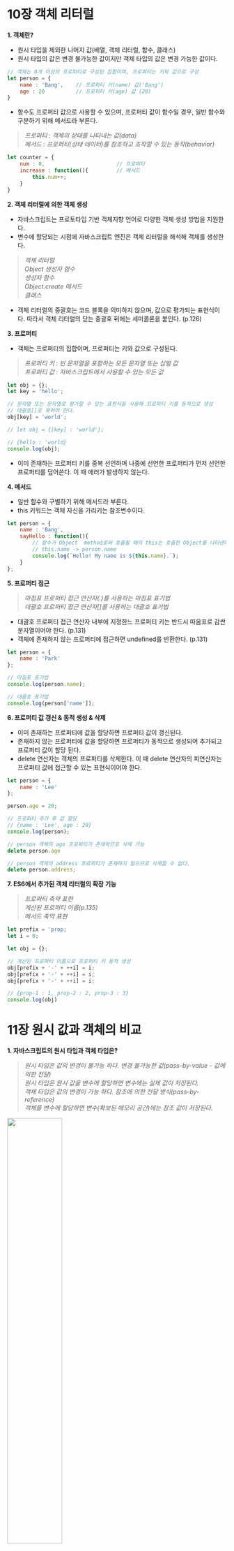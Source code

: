 # 10장 객체 리터럴
**1. 객체란?**
+ 원시 타입을 제외한 나머지 값(배열, 객체 리터럴, 함수, 클래스)
+ 원시 타입의 값은 변경 불가능한 값이지만 객체 타입의 값은 변경 가능한 값이다.
```javascript
// 객체는 0개 이상의 프로퍼티로 구성된 집합이며, 프로퍼티는 키와 값으로 구성
let person = {
    name : 'Bang',    // 프로퍼티 키(name) 값('Bang')
    age : 20          // 프로퍼티 키(age) 값 (20)
}
```

+ 함수도 프로퍼티 값으로 사용할 수 있으며, 프로퍼티 값이 함수일 경우, 일반 함수와 구분하기 위해 메서드라 부른다.
> _프로퍼티 : 객체의 상태를 나타내는 값(data)_   
> _메서드 : 프로퍼티(상태 데이터)를 참조하고 조작할 수 있는 동작(behavior)_
```javascript
let counter = {
    num : 0,                       // 프로퍼티
    increase : function(){         // 메서드
        this.num++;
    }
}
```

**2. 객체 리터럴에 의한 객체 생성**
+ 자바스크립트는 프로토타입 기반 객체지향 언어로 다양한 객체 생성 방법을 지원한다.
+ 변수에 할당되는 시점에 자바스크립트 엔진은 객체 리터럴을 해석해 객체를 생성한다.
> _객체 리터럴_   
> _Object 생성자 함수_   
> _생성자 함수_   
> _Object.create 메서드_   
> _클래스_   


+ 객체 리터럴의 중괄호는 코드 블록을 의미하지 않으며, 값으로 평가되는 표현식이다. 따라서 객체 리터럴의 닫는 중괄호 뒤에는 세미콜론을 붙인다. (p.126)


**3. 프로퍼티**
+ 객체는 프로퍼티의 집합이며, 프로퍼티는 키와 값으로 구성된다.
> _프로퍼티 키 : 빈 문자열을 포함하는 모든 문자열 또는 심벌 값_   
> _프로퍼티 값 : 자바스크립트에서 사용할 수 있는 모든 값_   

```javascript
let obj = {};
let key = 'hello';

// 문자열 또는 문자열로 평가할 수 있는 표현식을 사용해 프로퍼티 키를 동적으로 생성
// 대괄호[]로 묶어야 한다.
obj[key] = 'world';

// let obj = {[key] : 'world'};

// {hello : 'world}
console.log(obj);
```

+ 이미 존재하는 프로퍼티 키를 중복 선언하며 나중에 선언한 프로퍼티가 먼저 선언한 프로퍼티를 덮어쓴다. 이 때 에러가 발생하지 않는다.



**4. 메서드**
+ 일반 함수와 구별하기 위해 메서드라 부른다.
+ this 키워드는 객체 자신을 가리키는 참조변수이다.
```javascript
let person = {
    name : 'Bang',
    sayHello : function(){
        // 함수가 Object  method로써 호출될 때의 this는 호출한 Object를 나타낸다.
        // this.name -> person.name
        console.log(`Hello! My name is ${this.name}.`);
    }
};
```


**5. 프로퍼티 접근**
> _마침표 프로퍼티 접근 연산자(.)를 사용하는 마침표 표기법_   
> _대괄호 프로퍼티 접근 연산자[]를 사용하는 대괄호 표기법_   

+ 대괄호 프로퍼티 접근 연산자 내부에 지정한느 프로퍼티 키는 반드시 따옴표로 감싼 문자열이어야 한다. (p.131)
+ 객체에 존재하지 않는 프로퍼티에 접근하면 undefined를 반환한다. (p.131)
```javascript
let person = {
    name : 'Park'
};

// 마침표 표기법
console.log(person.name);

// 대괄호 표기법
console.log(person['name']);
```

**6. 프로퍼티 값 갱신 & 동적 생성 & 삭제**
+ 이미 존재하는 프로퍼티에 값을 할당하면 프로퍼티 값이 갱신된다.
+ 존재하지 않는 프로퍼티에 값을 할당하면 프로퍼티가 동적으로 생성되어 추가되고 프로퍼티 값이 할당 된다.
+ delete 연산자는 객체의 프로퍼티를 삭제한다. 이 때 delete 연산자의 피연산자는 프로퍼티 값에 접근할 수 있는 표현식이어야 한다.
```javascript
let person = {
    name : 'Lee'
};

person.age = 20;

// 프로퍼티 추가 후 값 할당
// {name : 'Lee', age : 20}
console.log(person);

// person 객체의 age 프로퍼티가 존재하므로 삭제 가능
delete person.age

// person 객체의 address 프로퍼티가 존재하지 않으므로 삭제할 수 없다.
delete person.address;
```


**7. ES6에서 추가된 객체 리터럴의 확장 기능**
> _프로퍼티 축약 표현_   
> _계산된 프로퍼티 이름(p.135)_   
> _메서드 축약 표현_   

```javascript
let prefix = 'prop;
let i = 0;

let obj = {};

// 계산된 프로퍼티 이름으로 프로퍼티 키 동적 생성
obj[prefix + '-' + ++i] = i;
obj[prefix + '-' + ++i] = i;
obj[prefix + '-' + ++i] = i;

// {prop-1 : 1, prop-2 : 2, prop-3 : 3}
console.log(obj)
```



# 11장 원시 값과 객체의 비교
**1. 자바스크립트의 원시 타입과 객체 타입은?**
> _원시 타입은 값의 변경이 불가능 하다. 변경 불가능한 값(pass-by-value - 값에 의한 전달)_   
> _원시 타입은 원시 값을 변수에 할당하면 변수에는 실제 값이 저장된다._   
> _객체 타입은 값의 변경이 가능 하다. 참조에 의한 전달 방식(pass-by-reference)_       
> _객체를 변수에 할당하면 변수(확보된 메모리 공간)에는 참조 값이 저장된다._   

<img src="https://user-images.githubusercontent.com/108252919/192077600-d6b06f2a-6cc4-4262-8114-d06326bc5ecc.png" width='50%'>

**2. 원시 값**
1. 변경 불가능한 값
+ 한번 생성된 원시 값은 읽기 전용 값으로서 변경할 수 없다.
> _변수는 하나의 값을 저장하기 위해 확보한 메모리 공간 자체 또는 메모리 공간을 식별하기 위해 붙인 이름_   
> _값은 변수에 저장된 데이터로서 표현식이 평가되어 생성된 결과를 말한다._   
+ 변경 불가능하다는 것은 변수가 아니라 값에 대한 진술이다.(p.138)
```javascript
// const 키워드를 사용해 선언한 변수는 재할당이 금지된다.
const o = {};


// 변수에 할당한 객체는 변경 할수 있다.
o.a = 1;

// { a: 1}
console.log(o);
```

+ 변수의 값을 변경하기 위해 원시 값을 재할당하면 새로운 메모리 공간을 확보하고 재할당한 값을 저장한 후, 변수가 참조하던 메모리 공간의 주소를 변경한다. 값의 이러한 특성을 불변성이라 한다.(p.139)
+ 불변성을 갖는 원시 값을 할당한 변수는 재할당 이외에 변수 값을 변경할 수 있는 방법이 없다.


2. 문자열과 불변성
+ 문자열은 유사 배열 객체이면서 이터러블이므로 배열과 유사하게 각 문자에 접근 할 수 있다.(p141)
> _유사 배열 객체란 마치 배열처럼 인덱스로 프로퍼티 값에 접근 할 수 있고 length 프로퍼티를 갖는 객체를 말한다._   
```javascript
let str = 'string';

// 문자열은 유사 배열이므로 배열고 유사하게 인덱스를 사용해 각 문자에 접근할 수 있다.
console.log(str[0]);  // s

// 원시 값인 문자열이 객체처럼 동작한다.
console.log(str.length);      // 6

// 대소문자 변환 :  소문자 -> 대문지
console.log(str.toUpperCase());   // STRING
```

+ 이미 생성된 문자열의 일부 문자를 변경해도 반영되지 않는다. 문자열은 변경 불가능한 값이기 때문이다.


3. 값에 의한 전달
```javascript
let score = 80;
let copy = score;

console.log(score);   // 80
console.log(copy);    // 80

score = 100;

console.log(score)    // 100
console.log(copy)     // 80
```
+ score, copy 변수는 처음에 숫자 값 80을 갖는다는 점에서는 동일하다. 하지만 각각의 다른 메모리 공간에 저장된 별개의 값이다.(p142)
> _엄격하게 표현하면 변수에는 값이 전달되는 것이 아니라 메모리 주소가 전달되는 것이다._   
> _이는 변수와 같은 식별자는 값이 아니라 메모리 주소를 기억하고 있기 때문이다._  


> _값의 의한 전달도 위에 정의한대로 값을 전달하는 것이 아닌 메모리 주소를 전달하는 것이다._   
> _단, 전달된 메모리 주소를 통해 메모리 공간에 접근하면 값을 참조할 수 있다.(p145)_   


**3. 객체**
+ 객체는 프로퍼티의 개수는 정해져 있지 않으며, 메모리 공간의 크기를 사전에 정해 둘 수 없다.
+ 객체는 복합적인 자료구조이다.
+ 객체는 프로퍼티 키를 인덱스로 사용하는 해시 테이블이라고 생각할 수 있다.
> _해시테이블은 연관 배열, map, dictionary, lookup table이라 부르기도 한다._
> _해시테이블과 유사하지만 높은 성능을 위해 더 나은 방법으로 객체를 구현한다._   

+ 프로퍼티에 접근하기 위해 동적 탐색 대신 히든 클래스라는 방식을 사용해 객체의 프로퍼티에 접근하는 성능을 보장한다.(p147)   
> _기존에는 프로퍼티를 저장하기 위해서 사전식 데이터 구조를 이용하지만, V8 자바스크립트 엔진은 hidden class를 이용한다. 이 둘의 차이는 Hashing과 Pointer의 차이라고 할 수 있다. V8 자바스크립트 엔진은 객체에 새로운 프로퍼티를 추가할 때 hidden class를 생성하고, hidden class에 프로퍼티의 정적인 위치(offset)를 저장함으로써 실제 데이터가 저장되어 이는 위치에 대한 Pointer를 제공한다. 이로 인해 런타임에 데이터접근이 필요 없어지고, 고전적인 클래스 기반의 최적화를 할 수 있다._   


1. 변경 가능한 값
```javascript
// 할당이 이뤄지는 시점에 객체 리터럴이 해석되고, 그 결과 객체가 생성된다.
let person = {
    name : 'Lee'
};


// person 변수에 저장되어 있는 참조 값으로 실제 객체에 접근한다.
console.log(person);
```
+ 객체를 할당한 변수는 재할당 없이 객체를 직접 변경할 수 있다. 즉, 재할당 없이 프로퍼티를 동적으로 추가할 수도 있고 프로퍼티 값을 갱신할 수도 있으며 프로퍼티 자체를 삭제할 수도 있다.(p148)
```javascript
let player = {
    name : 'JiHwan'
};

// 프로퍼티 값 갱신
player.name = 'HyunSoo';

// 프로퍼티 동적 생성
player.age = 33;


// {name : 'HyunSoo', age : 33}
console.log(player);
```

+ 객체는 원시 값과 다르게 여러 개의 식별자가 하나의 객체를 공유할 수 있다.


2. 참조에 의한 전달
+ 객체를 가르키는 변수를 다른 변수에 할당하면 원본의 참조 값이 복사되어 전달되며 이를 참조에 의한 전달이라 정의한다.
+ 서로 저장된 메모리 주소는 다르지만 동일한 참조 값을 갖는다. 즉, 서로 다른 식별자지만 하나의 객체를 공유한다는 것이다.(p151)
```javascript
// 객체 리터럴은 평가될 때마다 객체를 생성한다.
let person1 = {
    name : 'Lee'
};

let person2 = {
    name : 'Lee'
};

// 가르키는 객체의 내용은 같지만 다른 메모리에 저장된 별개의 객체이다.
console.log(person1 === person2);                 // false

// 값으로 평가될 수 있는 표현식이다. 
console.log(person1.name === person2.name);       // true  
```







